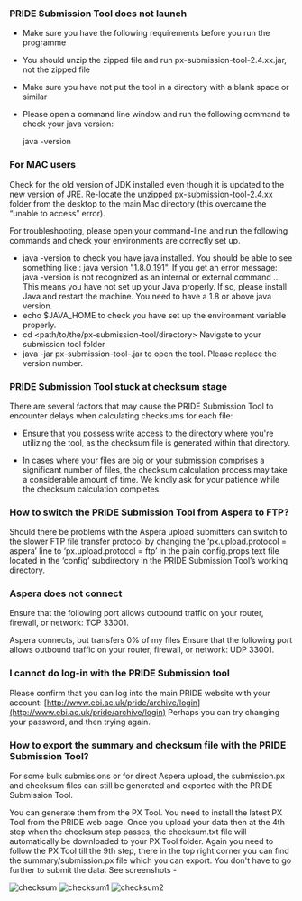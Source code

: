 ### PRIDE Submission Tool does not launch

 - Make sure you have the following requirements before you run the programme 
 
 - You should unzip the zipped file and run px-submission-tool-2.4.xx.jar, not the zipped file
 
 - Make sure you have not put the tool in a directory with a blank space or similar
 
 - Please open a command line window and run the following command to check your java version:
 
 	java -version
 	
### For MAC users
 
 Check for the old version of JDK installed even though it is updated to the new version of JRE. Re-locate the unzipped px-submission-tool-2.4.xx folder from the desktop to the main Mac directory (this overcame the “unable to access” error).
  
 For troubleshooting, please open your command-line and run the following commands and check your environments are correctly set up.
 
  - java -version to check you have java installed. You should be able to see something like : java version "1.8.0_191". If you get an error message: java -version is not recognized as an internal or external command ... This means you have not set up your Java properly. If so, please install Java and restart the machine. You need to have a 1.8 or above java version.
  - echo $JAVA_HOME to check you have set up the environment variable properly.
  - cd <path/to/the/px-submission-tool/directory> Navigate to your submission tool folder
  - java -jar px-submission-tool-<version number>.jar to open the tool. Please replace the version number.


### PRIDE Submission Tool stuck at checksum stage

There are several factors that may cause the PRIDE Submission Tool to encounter delays when calculating checksums for each file:

- Ensure that you possess write access to the directory where you're utilizing the tool, as the checksum file is generated within that directory.

- In cases where your files are big or your submission comprises a significant number of files, the checksum calculation process may take a considerable amount of time. We kindly ask for your patience while the checksum calculation completes.


### How to switch the PRIDE Submission Tool from Aspera to FTP?

Should there be problems with the Aspera upload submitters can switch to the slower FTP file transfer protocol by changing the ‘px.upload.protocol = aspera’ line to ‘px.upload.protocol = ftp’ in the plain config.props text file located in the ‘config’ subdirectory in the PRIDE Submission Tool’s working directory.

### Aspera does not connect

Ensure that the following port allows outbound traffic on your router, firewall, or network: TCP 33001.

Aspera connects, but transfers 0% of my files
Ensure that the following port allows outbound traffic on your router, firewall, or network: UDP 33001.

### I cannot do log-in with the PRIDE Submission tool

Please confirm that you can log into the main PRIDE website with your account:
[http://www.ebi.ac.uk/pride/archive/login](http://www.ebi.ac.uk/pride/archive/login)
Perhaps you can try changing your password, and then trying again.

### How to export the summary and checksum file with the PRIDE Submission Tool?

For some bulk submissions or for direct Aspera upload, the submission.px and checksum files can still be generated and exported with the PRIDE Submission Tool.

You can generate them from the PX Tool. You need to install the latest PX Tool from the PRIDE web page. Once you upload your data then at the 4th step when the checksum step passes, the checksum.txt file will automatically be downloaded to your PX Tool folder. Again you need to follow the PX Tool till the 9th step, there in the top right corner you can find the summary/submission.px file which you can export. You don't have to go further to submit the data. See screenshots -


![checksum](../markdown/tooltroubleshooting/files/checksum.png)
![checksum1](../markdown/tooltroubleshooting/files/checksum1.png)
![checksum2](../markdown/tooltroubleshooting/files/checksum2.png)


